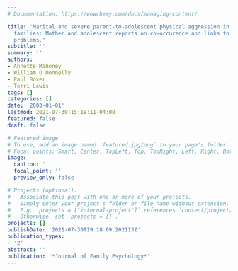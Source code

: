 ```yaml
---
# Documentation: https://wowchemy.com/docs/managing-content/

title: 'Marital and severe parent-to-adolescent physical aggression in clinic-referred
  families: Mother and adolescent reports on co-occurence and links to child behavior
  problems.'
subtitle: ''
summary: ''
authors:
- Annette Mahoney
- William O Donnelly
- Paul Boxer
- Terri Lewis
tags: []
categories: []
date: '2003-01-01'
lastmod: 2021-07-30T15:18:11-04:00
featured: false
draft: false

# Featured image
# To use, add an image named `featured.jpg/png` to your page's folder.
# Focal points: Smart, Center, TopLeft, Top, TopRight, Left, Right, BottomLeft, Bottom, BottomRight.
image:
  caption: ''
  focal_point: ''
  preview_only: false

# Projects (optional).
#   Associate this post with one or more of your projects.
#   Simply enter your project's folder or file name without extension.
#   E.g. `projects = ["internal-project"]` references `content/project/deep-learning/index.md`.
#   Otherwise, set `projects = []`.
projects: []
publishDate: '2021-07-30T19:18:09.202113Z'
publication_types:
- '2'
abstract: ''
publication: '*Journal of Family Psychology*'
---
```

